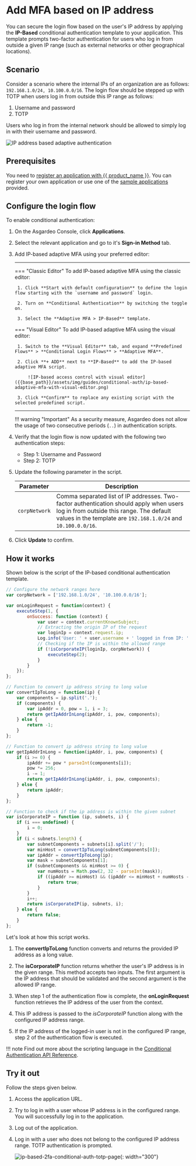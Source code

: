 # Add MFA based on IP address

You can secure the login flow based on the user's IP address by applying the **IP-Based** conditional authentication template to your application. This template prompts two-factor authentication for users who log in from outside a given IP range (such as external networks or other geographical locations).

## Scenario

Consider a scenario where the internal IPs of an organization are as follows: `192.168.1.0/24, 10.100.0.0/16`. The login flow should be stepped up with TOTP when users log in from outside this IP range as follows:

1. Username and password
2. TOTP

Users who log in from the internal network should be allowed to simply log in with their username and password.

![IP address based adaptive authentication]({{base_path}}/assets/img/guides/conditional-auth/ip-based-adaptive-auth.png)

## Prerequisites

You need to [register an application with {{ product_name }}]({{base_path}}/guides/applications/). You can register your own application or use one of the [sample applications]({{base_path}}/get-started/try-samples/) provided.

## Configure the login flow

To enable conditional authentication:

1. On the Asgardeo Console, click **Applications**.

2. Select the relevant application and go to it's **Sign-in Method** tab.

3. Add IP-based adaptive MFA using your preferred editor:

    ---
    === "Classic Editor"
        To add IP-based adaptive MFA using the classic editor:

        1. Click **Start with default configuration** to define the login flow starting with the `username and password` login.

        2. Turn on **Conditional Authentication** by switching the toggle on.

        3. Select the **Adaptive MFA > IP-Based** template.

    === "Visual Editor"
        To add IP-based adaptive MFA using the visual editor:

        1. Switch to the **Visual Editor** tab, and expand **Predefined Flows** > **Conditional Login Flows** > **Adaptive MFA**.

        2. Click **+ ADD** next to **IP-Based** to add the IP-based adaptive MFA script.

            ![IP-based access control with visual editor]({{base_path}}/assets/img/guides/conditional-auth/ip-based-adaptive-mfa-with-visual-editor.png)

        3. Click **Confirm** to replace any existing script with the selected predefined script.

    ---

    !!! warning "Important"
        As a security measure, Asgardeo does not allow the usage of two consecutive periods (`..`) in authentication scripts.

4. Verify that the login flow is now updated with the following two authentication steps:

    - Step 1: Username and Password
    - Step 2: TOTP

5. Update the following parameter in the script.

    <table>
        <thead>
            <tr>
                <th>Parameter</th>
                <th>Description</th>
            </tr>
        </thead>
        <tbody>
            <tr>
                <td><code>corpNetwork</code></td>
                <td>Comma separated list of IP addresses. Two-factor authentication should apply when users log in from outside this range. The default values in the template are <code>192.168.1.0/24</code> and <code>10.100.0.0/16</code>.</td>
            </tr>
        </tbody>
    </table>

6. Click **Update** to confirm.

## How it works

Shown below is the script of the IP-based conditional authentication template.

```js
// Configure the network ranges here
var corpNetwork = ['192.168.1.0/24', '10.100.0.0/16'];

var onLoginRequest = function(context) {
    executeStep(1, {
        onSuccess: function (context) {
            var user = context.currentKnownSubject;
            // Extracting the origin IP of the request
            var loginIp = context.request.ip;
            Log.info('User: ' + user.username + ' logged in from IP: ' + loginIp);
            // Checking if the IP is within the allowed range
            if (!isCorporateIP(loginIp, corpNetwork)) {
                executeStep(2);
            }
        }
    });
};

// Function to convert ip address string to long value
var convertIpToLong = function(ip) {
    var components = ip.split('.');
    if (components) {
        var ipAddr = 0, pow = 1, i = 3;
        return getIpAddrInLong(ipAddr, i, pow, components);
    } else {
        return -1;
    }
};

// Function to convert ip address string to long value
var getIpAddrInLong = function(ipAddr, i, pow, components) {
    if (i >= 0) {
        ipAddr += pow * parseInt(components[i]);
        pow *= 256;
        i -= 1;
        return getIpAddrInLong(ipAddr, i, pow, components);
    } else {
        return ipAddr;
    }
};

// Function to check if the ip address is within the given subnet
var isCorporateIP = function (ip, subnets, i) {
    if (i === undefined) {
        i = 0;
    }
    if (i < subnets.length) {
        var subnetComponents = subnets[i].split('/');
        var minHost = convertIpToLong(subnetComponents[0]);
        var ipAddr = convertIpToLong(ip);
        var mask = subnetComponents[1];
        if (subnetComponents && minHost >= 0) {
            var numHosts = Math.pow(2, 32 - parseInt(mask));
            if ((ipAddr >= minHost) && (ipAddr <= minHost + numHosts - 1)) {
                return true;
            }
        }
        i++;
        return isCorporateIP(ip, subnets, i);
    } else {
        return false;
    }
};
```

Let's look at how this script works.

1. The **convertIpToLong** function converts and returns the provided IP address as a long value.

2. The **isCorporateIP** function returns whether the user's IP address is in the given range. This method accepts two inputs. The
first argument is the IP address that should be validated and the second argument is the allowed IP range.

3. When step 1 of the authentication flow is complete, the **onLoginRequest** function retrieves the IP
address of the user from the context.

4. This IP address is passed to the _isCorporateIP_ function along with the
configured IP address range.

5. If the IP address of the logged-in user is not in the configured IP range, step 2 of the authentication flow is
executed.

!!! note
    Find out more about the scripting language in the [Conditional Authentication API Reference]({{base_path}}/references/conditional-auth/api-reference/).

## Try it out

Follow the steps given below.

1. Access the application URL.

2. Try to log in with a user whose IP address is in the configured range. You will successfully log in to the application.

3. Log out of the application.

4. Log in with a user who does not belong to the configured IP address range. TOTP authentication is prompted.

    ![ip-based-2fa-conditional-auth-totp-page]({{base_path}}/assets/img/guides/conditional-auth/enter-otp-token.png){: width="300"}
